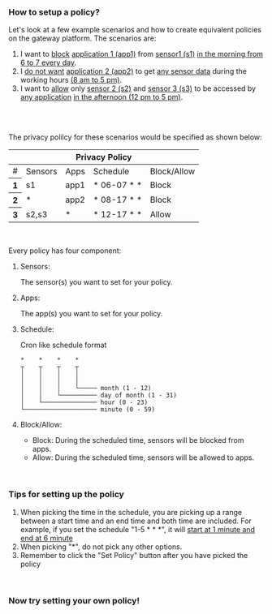 ### How to setup a policy?
Let's look at a few example scenarios and how to create equivalent policies on the gateway platform. The scenarios are:

1. I want to <ins>block</ins> <ins>application 1 (app1)</ins> from <ins>sensor1 (s1)</ins> <ins>in the morning from 6 to 7 every day</ins>.
2. I <ins>do not want</ins> <ins>application 2 (app2)</ins> to get <ins>any sensor data</ins> during the working hours <ins>(8 am to 5 pm)</ins>.
3. I want to <ins>allow</ins> only <ins>sensor 2 (s2)</ins> and <ins>sensor 3 (s3)</ins> to be accessed by <ins>any application</ins> <ins>in the afternoon (12 pm to 5 pm)</ins>.
<br>
<br>

The privacy polilcy for these scenarios would be specified as shown below:
<table class="table">
   <thead>
      <tr>
         <th scope="col" colspan="5" style="text-align:center;">Privacy Policy</th>
      </tr>
   </thead>
   <tbody>
      <tr>
         <td scope="col">#</td>
         <td scope="col">Sensors</td>
         <td scope="col">Apps</td>
         <td scope="col">Schedule</td>
         <td scope="col" >Block/Allow</td>
      </tr>
      <tr>
         <th scope="row">1</th>
         <td >s1</td>
         <td >app1</td>
         <td >* 06-07 * *</td>
         <td >Block</td>
      </tr>
      <tr>
         <th scope="row">2</th>
         <td >*</td>
         <td >app2</td>
         <td >* 08-17 * *</td>
         <td >Block</td>
      </tr>
      <tr>
         <th scope="row">3</th>
         <td >s2,s3</td>
         <td >*</td>
         <td >* 12-17 * *</td>
         <td >Allow</td>
      </tr>
   </tbody>
</table>
<br>

Every policy has four component:
1. Sensors:

    The sensor(s) you want to set for your policy.
2. Apps:

    The app(s) you want to set for your policy.
3. Schedule:

    Cron like schedule format
    ```
    *    *    *    *
    ┬    ┬    ┬    ┬
    │    │    │    │
    │    │    │    │
    │    │    │    └───── month (1 - 12)
    │    │    └────────── day of month (1 - 31)
    │    └─────────────── hour (0 - 23)
    └──────────────────── minute (0 - 59)
    ```
4. Block/Allow:

    - Block: During the scheduled time, sensors will be blocked from apps.
    - Allow: During the scheduled time, sensors will be allowed to apps.
<br>

### Tips for setting up the policy
1. When picking the time in the schedule, you are picking up a range between a start time and an end time and both time are included. For example, if you set the schedule "1-5 * * *", it will <ins>start at 1 minute and end at 6 minute</ins>
2. When picking "*", do not pick any other options.
3. Remember to click the "Set Policy" button after you have picked the policy
<br>

### Now try setting your own policy!
